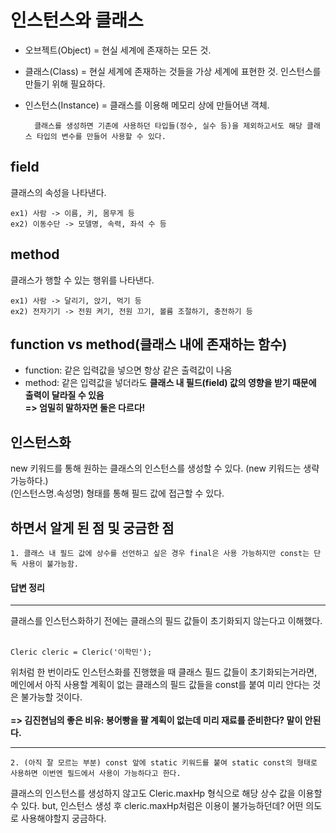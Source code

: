 # 인스턴스와 클래스

- 오브젝트(Object) = 현실 세계에 존재하는 모든 것.
- 클래스(Class) = 현실 세계에 존재하는 것들을 가상 세계에 표현한 것. 인스턴스를 만들기 위해 필요하다. 
- 인스턴스(Instance) = 클래스를 이용해 메모리 상에 만들어낸 객체.

        클래스를 생성하면 기존에 사용하던 타입들(정수, 실수 등)을 제외하고서도 해당 클래스 타입의 변수를 만들어 사용할 수 있다.

## field
클래스의 속성을 나타낸다.<br>

    ex1) 사람 -> 이름, 키, 몸무게 등
    ex2) 이동수단 -> 모델명, 속력, 좌석 수 등

## method
클래스가 행할 수 있는 행위를 나타낸다.<br>

    ex1) 사람 -> 달리기, 앉기, 먹기 등
    ex2) 전자기기 -> 전원 켜기, 전원 끄기, 볼륨 조절하기, 충전하기 등

## function vs method(클래스 내에 존재하는 함수)
- function: 같은 입력값을 넣으면 항상 같은 출력값이 나옴
- method: 같은 입력값을 넣더라도 <b>클래스 내 필드(field) 값의 영향을 받기 때문에 출력이 달라질 수 있음</b><br>
<b>=> 엄밀히 말하자면 둘은 다르다!</b>

## 인스턴스화
new 키워드를 통해 원하는 클래스의 인스턴스를 생성할 수 있다. (new 키워드는 생략 가능하다.)<br>
(인스턴스명.속성명) 형태를 통해 필드 값에 접근할 수 있다.

## 하면서 알게 된 점 및 궁금한 점


    1. 클래스 내 필드 값에 상수를 선언하고 싶은 경우 final은 사용 가능하지만 const는 단독 사용이 불가능함.


#### 답변 정리
<hr>
클래스를 인스턴스화하기 전에는 클래스의 필드 값들이 초기화되지 않는다고 이해했다.<br><br>

```
Cleric cleric = Cleric('이학민');
```

위처럼 한 번이라도 인스턴스화를 진행했을 때 클래스 필드 값들이 초기화되는거라면, 메인에서 아직 사용할 계획이 없는 클래스의 필드 값들을 const를 붙여 미리 안다는 것은 불가능할 것이다.<br><br>
<b>=> 김진현님의 좋은 비유: 붕어빵을 팔 계획이 없는데 미리 재료를 준비한다? 말이 안된다.</b><hr>


    2. (아직 잘 모르는 부분) const 앞에 static 키워드를 붙여 static const의 형태로 사용하면 이번엔 필드에서 사용이 가능하다고 한다.
클래스의 인스턴스를 생성하지 않고도 Cleric.maxHp 형식으로 해당 상수 값을 이용할 수 있다. but, 인스턴스 생성 후 cleric.maxHp처럼은 이용이 불가능하던데? 어떤 의도로 사용해야할지 궁금하다.